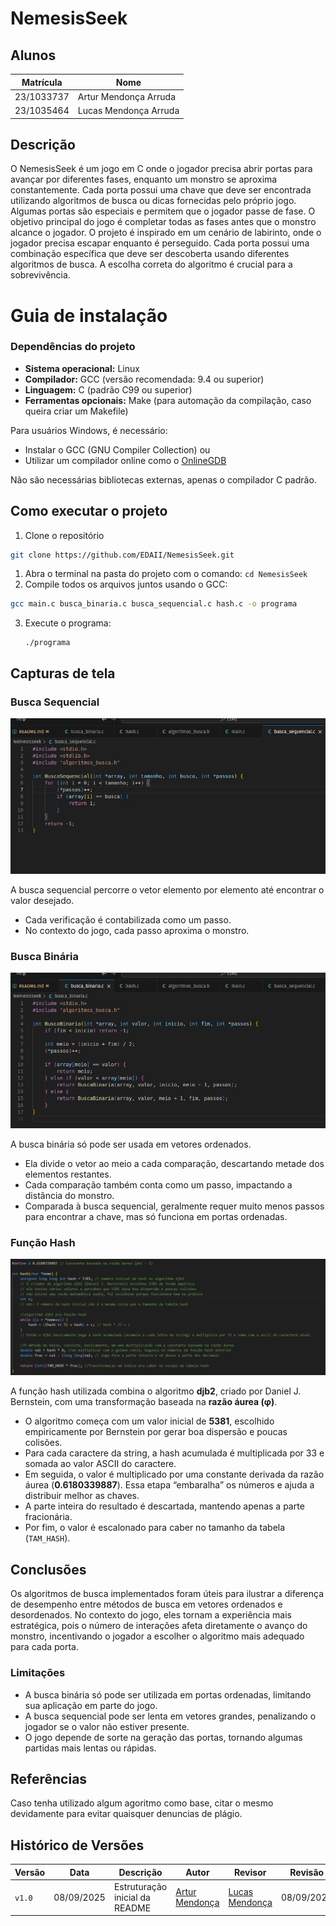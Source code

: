 # NemesisSeek 

## Alunos  
| Matrícula | Nome |  
|-----------------------|---------------------|  
| 23/1033737 | Artur Mendonça Arruda |  
| 23/1035464 | Lucas Mendonça Arruda |  

## Descrição

O NemesisSeek é um jogo em C onde o jogador precisa abrir portas para avançar por diferentes fases, enquanto um monstro se aproxima constantemente. Cada porta possui uma chave que deve ser encontrada utilizando algoritmos de busca ou dicas fornecidas pelo próprio jogo. Algumas portas são especiais e permitem que o jogador passe de fase. O objetivo principal do jogo é completar todas as fases antes que o monstro alcance o jogador.
O projeto é inspirado em um cenário de labirinto, onde o jogador precisa escapar enquanto é perseguido. Cada porta possui uma combinação específica que deve ser descoberta usando diferentes algoritmos de busca. A escolha correta do algoritmo é crucial para a sobrevivência.

# Guia de instalação

### Dependências do projeto

- **Sistema operacional:** Linux
- **Compilador:** GCC (versão recomendada: 9.4 ou superior)
- **Linguagem:** C (padrão C99 ou superior)
- **Ferramentas opcionais:** Make (para automação da compilação, caso queira criar um Makefile)

Para usuários Windows, é necessário:
- Instalar o GCC (GNU Compiler Collection) ou
- Utilizar um compilador online como o [OnlineGDB](https://www.onlinegdb.com/)

Não são necessárias bibliotecas externas, apenas o compilador C padrão.  


## Como executar o projeto
1. Clone o repositório
```bash
git clone https://github.com/EDAII/NemesisSeek.git
```
1. Abra o terminal na pasta do projeto com o comando: `cd NemesisSeek`  
2. Compile todos os arquivos juntos usando o GCC:

```bash
gcc main.c busca_binaria.c busca_sequencial.c hash.c -o programa
```
3. Execute o programa:
   ```
   ./programa
   ```

## Capturas de tela

### Busca Sequencial

![Busca Sequencial](assets/algoritmos/busca_sequencial.png)  

A busca sequencial percorre o vetor elemento por elemento até encontrar o valor desejado.  
- Cada verificação é contabilizada como um passo.  
- No contexto do jogo, cada passo aproxima o monstro.

### Busca Binária

![Busca Binária](assets/algoritmos/busca_binaria.png) 

A busca binária só pode ser usada em vetores ordenados.  
- Ela divide o vetor ao meio a cada comparação, descartando metade dos elementos restantes.  
- Cada comparação também conta como um passo, impactando a distância do monstro.  
- Comparada à busca sequencial, geralmente requer muito menos passos para encontrar a chave, mas só funciona em portas ordenadas.

### Função Hash

![Função Hash](assets/algoritmos/hash.png)

A função hash utilizada combina o algoritmo **djb2**, criado por Daniel J. Bernstein, com uma transformação baseada na **razão áurea (φ)**.  

- O algoritmo começa com um valor inicial de **5381**, escolhido empiricamente por Bernstein por gerar boa dispersão e poucas colisões.  
- Para cada caractere da string, a hash acumulada é multiplicada por 33 e somada ao valor ASCII do caractere.  
- Em seguida, o valor é multiplicado por uma constante derivada da razão áurea (**0.6180339887**). Essa etapa “embaralha” os números e ajuda a distribuir melhor as chaves.  
- A parte inteira do resultado é descartada, mantendo apenas a parte fracionária.  
- Por fim, o valor é escalonado para caber no tamanho da tabela (`TAM_HASH`).  


## Conclusões

Os algoritmos de busca implementados foram úteis para ilustrar a diferença de desempenho entre métodos de busca em vetores ordenados e desordenados. No contexto do jogo, eles tornam a experiência mais estratégica, pois o número de interações afeta diretamente o avanço do monstro, incentivando o jogador a escolher o algoritmo mais adequado para cada porta.

### Limitações

- A busca binária só pode ser utilizada em portas ordenadas, limitando sua aplicação em parte do jogo.  
- A busca sequencial pode ser lenta em vetores grandes, penalizando o jogador se o valor não estiver presente.  
- O jogo depende de sorte na geração das portas, tornando algumas partidas mais lentas ou rápidas. 


## Referências
Caso tenha utilizado algum agoritmo como base, citar o mesmo devidamente para  evitar quaisquer denuncias de plágio.

## Histórico de Versões

<div align="center">

| Versão | Data | Descrição | Autor | Revisor | Revisão |
|-----------|---------|--------------|----------|------------|------------|
| `v1.0` | 08/09/2025 | Estruturação inicial da README | [Artur Mendonça](https://github.com/ArtyMend07) | [Lucas Mendonça](https://github.com/lucasarruda9) | 08/09/2025 |
